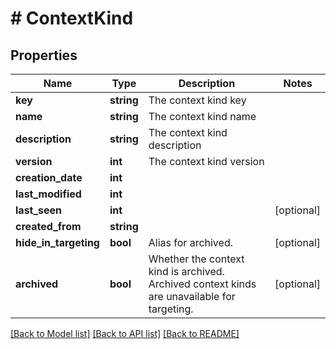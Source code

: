 # # ContextKind

## Properties

Name | Type | Description | Notes
------------ | ------------- | ------------- | -------------
**key** | **string** | The context kind key |
**name** | **string** | The context kind name |
**description** | **string** | The context kind description |
**version** | **int** | The context kind version |
**creation_date** | **int** |  |
**last_modified** | **int** |  |
**last_seen** | **int** |  | [optional]
**created_from** | **string** |  |
**hide_in_targeting** | **bool** | Alias for archived. | [optional]
**archived** | **bool** | Whether the context kind is archived. Archived context kinds are unavailable for targeting. | [optional]

[[Back to Model list]](../../README.md#models) [[Back to API list]](../../README.md#endpoints) [[Back to README]](../../README.md)

